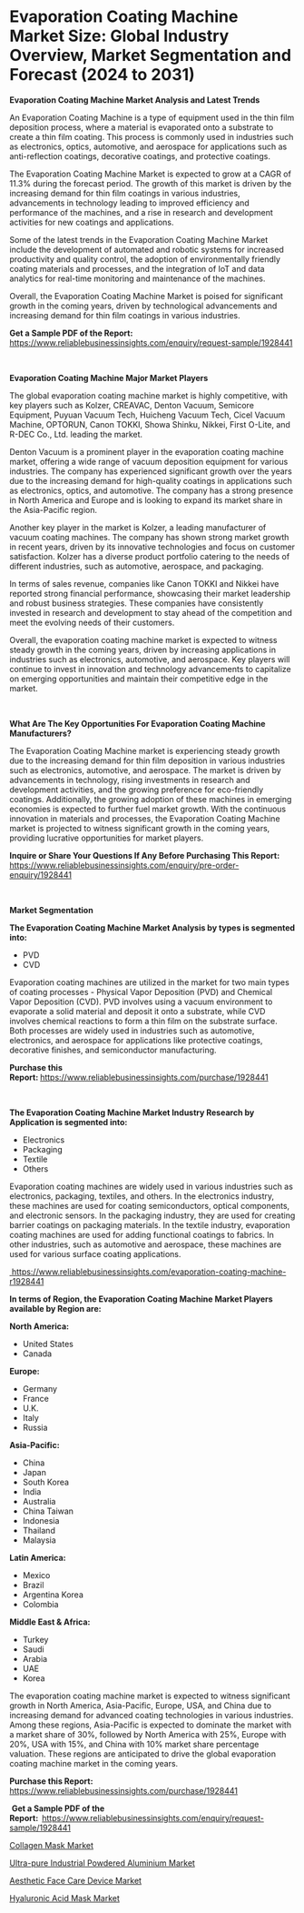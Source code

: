 <p><h1>Evaporation Coating Machine Market Size: Global Industry Overview, Market Segmentation and Forecast (2024 to 2031)</h1></p><p><strong>Evaporation Coating Machine Market Analysis and Latest Trends</strong></p>
<p><p>An Evaporation Coating Machine is a type of equipment used in the thin film deposition process, where a material is evaporated onto a substrate to create a thin film coating. This process is commonly used in industries such as electronics, optics, automotive, and aerospace for applications such as anti-reflection coatings, decorative coatings, and protective coatings.</p><p>The Evaporation Coating Machine Market is expected to grow at a CAGR of 11.3% during the forecast period. The growth of this market is driven by the increasing demand for thin film coatings in various industries, advancements in technology leading to improved efficiency and performance of the machines, and a rise in research and development activities for new coatings and applications.</p><p>Some of the latest trends in the Evaporation Coating Machine Market include the development of automated and robotic systems for increased productivity and quality control, the adoption of environmentally friendly coating materials and processes, and the integration of IoT and data analytics for real-time monitoring and maintenance of the machines.</p><p>Overall, the Evaporation Coating Machine Market is poised for significant growth in the coming years, driven by technological advancements and increasing demand for thin film coatings in various industries.</p></p>
<p><strong>Get a Sample PDF of the Report:&nbsp;</strong> <a href="https://www.reliablebusinessinsights.com/enquiry/request-sample/1928441">https://www.reliablebusinessinsights.com/enquiry/request-sample/1928441</a></p>
<p>&nbsp;</p>
<p><strong>Evaporation Coating Machine Major Market Players</strong></p>
<p><p>The global evaporation coating machine market is highly competitive, with key players such as Kolzer, CREAVAC, Denton Vacuum, Semicore Equipment, Puyuan Vacuum Tech, Huicheng Vacuum Tech, Cicel Vacuum Machine, OPTORUN, Canon TOKKI, Showa Shinku, Nikkei, First O-Lite, and R-DEC Co., Ltd. leading the market.</p><p>Denton Vacuum is a prominent player in the evaporation coating machine market, offering a wide range of vacuum deposition equipment for various industries. The company has experienced significant growth over the years due to the increasing demand for high-quality coatings in applications such as electronics, optics, and automotive. The company has a strong presence in North America and Europe and is looking to expand its market share in the Asia-Pacific region.</p><p>Another key player in the market is Kolzer, a leading manufacturer of vacuum coating machines. The company has shown strong market growth in recent years, driven by its innovative technologies and focus on customer satisfaction. Kolzer has a diverse product portfolio catering to the needs of different industries, such as automotive, aerospace, and packaging.</p><p>In terms of sales revenue, companies like Canon TOKKI and Nikkei have reported strong financial performance, showcasing their market leadership and robust business strategies. These companies have consistently invested in research and development to stay ahead of the competition and meet the evolving needs of their customers.</p><p>Overall, the evaporation coating machine market is expected to witness steady growth in the coming years, driven by increasing applications in industries such as electronics, automotive, and aerospace. Key players will continue to invest in innovation and technology advancements to capitalize on emerging opportunities and maintain their competitive edge in the market.</p></p>
<p>&nbsp;</p>
<p><strong>What Are The Key Opportunities For Evaporation Coating Machine Manufacturers?</strong></p>
<p><p>The Evaporation Coating Machine market is experiencing steady growth due to the increasing demand for thin film deposition in various industries such as electronics, automotive, and aerospace. The market is driven by advancements in technology, rising investments in research and development activities, and the growing preference for eco-friendly coatings. Additionally, the growing adoption of these machines in emerging economies is expected to further fuel market growth. With the continuous innovation in materials and processes, the Evaporation Coating Machine market is projected to witness significant growth in the coming years, providing lucrative opportunities for market players.</p></p>
<p><strong>Inquire or Share Your Questions If Any Before Purchasing This Report:</strong> <a href="https://www.reliablebusinessinsights.com/enquiry/pre-order-enquiry/1928441">https://www.reliablebusinessinsights.com/enquiry/pre-order-enquiry/1928441</a></p>
<p>&nbsp;</p>
<p><strong>Market Segmentation</strong></p>
<p><strong>The Evaporation Coating Machine Market Analysis by types is segmented into:</strong></p>
<p><ul><li>PVD</li><li>CVD</li></ul></p>
<p><p>Evaporation coating machines are utilized in the market for two main types of coating processes - Physical Vapor Deposition (PVD) and Chemical Vapor Deposition (CVD). PVD involves using a vacuum environment to evaporate a solid material and deposit it onto a substrate, while CVD involves chemical reactions to form a thin film on the substrate surface. Both processes are widely used in industries such as automotive, electronics, and aerospace for applications like protective coatings, decorative finishes, and semiconductor manufacturing.</p></p>
<p><strong>Purchase this Report:&nbsp;</strong><a href="https://www.reliablebusinessinsights.com/purchase/1928441">https://www.reliablebusinessinsights.com/purchase/1928441</a></p>
<p>&nbsp;</p>
<p><strong>The Evaporation Coating Machine Market Industry Research by Application is segmented into:</strong></p>
<p><ul><li>Electronics</li><li>Packaging</li><li>Textile</li><li>Others</li></ul></p>
<p><p>Evaporation coating machines are widely used in various industries such as electronics, packaging, textiles, and others. In the electronics industry, these machines are used for coating semiconductors, optical components, and electronic sensors. In the packaging industry, they are used for creating barrier coatings on packaging materials. In the textile industry, evaporation coating machines are used for adding functional coatings to fabrics. In other industries, such as automotive and aerospace, these machines are used for various surface coating applications.</p></p>
<p><a href="https://www.reliablebusinessinsights.com/evaporation-coating-machine-r1928441">&nbsp;https://www.reliablebusinessinsights.com/evaporation-coating-machine-r1928441</a></p>
<p><strong>In terms of Region, the Evaporation Coating Machine Market Players available by Region are:</strong></p>
<p>
    <p> <strong> North America: </strong>
        <ul>
            <li>United States</li>
            <li>Canada</li>
        </ul>
        </p> 
    <p> <strong> Europe: </strong>
        <ul>
            <li>Germany</li>
            <li>France</li>
            <li>U.K.</li>
            <li>Italy</li>
            <li>Russia</li>
        </ul>
        </p> 
    <p> <strong> Asia-Pacific: </strong>
        <ul>
            <li>China</li>
            <li>Japan</li>
            <li>South Korea</li>
            <li>India</li>
            <li>Australia</li>
            <li>China Taiwan</li>
            <li>Indonesia</li>
            <li>Thailand</li>
            <li>Malaysia</li>
        </ul>
        </p> 
    <p> <strong> Latin America: </strong>
        <ul>
            <li>Mexico</li>
            <li>Brazil</li>
            <li>Argentina Korea</li>
            <li>Colombia</li>
        </ul>
        </p> 
    <p> <strong> Middle East & Africa: </strong>
        <ul>
            <li>Turkey</li>
            <li>Saudi</li>
            <li>Arabia</li>
            <li>UAE</li>
            <li>Korea</li>
        </ul>
    </p>
    </p>
<p><p>The evaporation coating machine market is expected to witness significant growth in North America, Asia-Pacific, Europe, USA, and China due to increasing demand for advanced coating technologies in various industries. Among these regions, Asia-Pacific is expected to dominate the market with a market share of 30%, followed by North America with 25%, Europe with 20%, USA with 15%, and China with 10% market share percentage valuation. These regions are anticipated to drive the global evaporation coating machine market in the coming years.</p></p>
<p><strong>Purchase this Report: </strong><a href="https://www.reliablebusinessinsights.com/purchase/1928441">https://www.reliablebusinessinsights.com/purchase/1928441</a></p>
<p>&nbsp;<strong>Get a Sample PDF of the Report:&nbsp;&nbsp;</strong><a href="https://www.reliablebusinessinsights.com/enquiry/request-sample/1928441">https://www.reliablebusinessinsights.com/enquiry/request-sample/1928441</a></p>
<p><strong></strong></p>
<p><p><a href="https://issuu.com/reportprime-2/docs/collagen-mask-market-size-2030.pptx">Collagen Mask Market</a></p><p><a href="https://github.com/sarabits412/Market-Research-Report-List-1/blob/main/ultra-pure-industrial-powdered-aluminium-market.md">Ultra-pure Industrial Powdered Aluminium Market</a></p><p><a href="https://github.com/dianemacle6776/Market-Research-Report-List-1/blob/main/aesthetic-face-care-device-market.md">Aesthetic Face Care Device Market</a></p><p><a href="https://issuu.com/reportprime-2/docs/hyaluronic-acid-mask-market-size-2030.pptx">Hyaluronic Acid Mask Market</a></p></p>